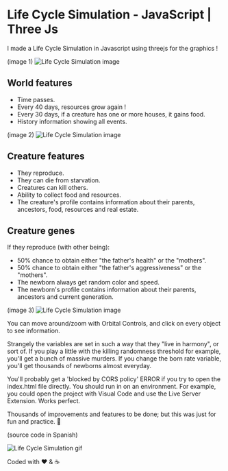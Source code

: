 # Life Cycle Simulation - JavaScript | Three Js
I made a Life Cycle Simulation in Javascript using threejs for the graphics !

(image 1)
![Life Cycle Simulation image](https://raw.githubusercontent.com/sancode86/Tribe-Simulation-ThreeJs-Javascript/master/sim1.png?token=AVS567EEFBSOUHBRPITAMC3BYJWEY)
## World features

- Time passes.
- Every 40 days, resources grow again ! 
- Every 30 days, if a creature has one or more houses, it gains food.
- History information showing all events.

(image 2)
![Life Cycle Simulation image](https://raw.githubusercontent.com/sancode86/Tribe-Simulation-ThreeJs-Javascript/master/sim2.png?token=AVS567EFU4A4CSBIZGME343BYJWFC)
## Creature features

- They reproduce.
- They can die from starvation.
- Creatures can kill others.
- Ability to collect food and resources.
- The creature's profile contains information about their parents, ancestors, food, resources and real estate.

## Creature genes

If they reproduce (with other being):
- 50% chance to obtain either "the father's health" or the "mothers".
- 50% chance to obtain either "the father's aggressiveness" or the "mothers".
- The newborn always get random color and speed.
- The newborn's profile contains information about their parents, ancestors and current generation.

(image 3)
![Life Cycle Simulation image](https://raw.githubusercontent.com/sancode86/Tribe-Simulation-ThreeJs-Javascript/master/sim3.png?token=AVS567HUKTWJ6LO6CZ5S2ZTBYJWFI)

You can move around/zoom with Orbital Controls, and click on every object to see information.

Strangely the variables are set in such a way that they "live in harmony", or sort of. If you play a little with the killing randomness threshold for example, you'll get a bunch of massive murders. If you change the born rate variable, you'll get thousands of newborns almost everyday.

You'll probably get a 'blocked by CORS policy' ERROR if you try to open the index.html file directly. You should run in on an environment. For example, you could open the project with Visual Code and use the Live Server Extension. Works perfect.

Thousands of improvements and features to be done; but this was just for fun and practice. 🙂

(source code in Spanish)


![Life Cycle Simulation gif](https://raw.githubusercontent.com/sancode86/Tribe-Simulation-ThreeJs-Javascript/master/simGif.gif?token=AVS567EN5SRUT4YMM6QNHIDBYJWFO)

Coded with ❤️ & ☕ 

